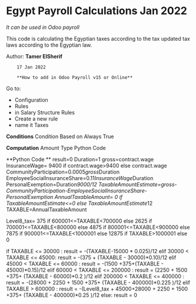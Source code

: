 # Egypt Payroll Calculations Jan 2022
*It can be used in Odoo payroll*

This code is calculating the Egyptian taxes according to the tax updated tax laws according to the Egyptian law.


Author: **Tamer ElSherif**
       
        17 Jan 2022
        
        **How to add in Odoo Payroll v15 or Online**

Go to:
*  Configuration
*  Rules
*  in Salary Structure Rules
*  Create a new rule
*  name it Taxes  


**Conditions**
Condition Based on	Always True
  
  
**Computation**
Amount Type	Python Code
  
**Python Code	**
result=0
Duration=1
gross=contract.wage
InsuranceWage= 9400 if contract.wage>9400 else contract.wage
CommunityParticipation=0.0005*gross*Duration
EmployeeSocialInsuranceShare=0.11*InsuranceWage*Duration
PersonalExemption=Duration*9000/12
TaxableAmountEstimate=gross-CommunityParticipation-EmployeeSocialInsuranceShare-PersonalExemption
AnnualTaxableAmount= 0 if TaxableAmountEstimate<=0 else TaxableAmountEstimate*12
TAXABLE=AnnualTaxableAmount

Level8_tax= 375 if 600001<=TAXABLE<700000 else 2625 if 700001<=TAXABLE<800000 else 4875 if 800001<=TAXABLE<900000 else 7875 if 900001<=TAXABLE<1000001 else 12875 if TAXABLE>1000001 else 0

if TAXABLE <= 30000 :
  result = -(TAXABLE-15000 * 0.025)/12
elif 30000 < TAXABLE <= 45000:
  result = -(375 + (TAXABLE - 30000)*0.10)/12
elif 45000 < TAXABLE <= 60000 :
  result = -(1500 +375+(TAXABLE - 45000)*0.15)/12
elif 60000 < TAXABLE <= 200000 :
  result = (2250 + 1500 +375+ (TAXABLE - 60000)*0.2 )/12
elif 200000 < TAXABLE <= 400000 : 
  result = -(28000 + 2250 + 1500 +375+ (TAXABLE - 400000)*0.225 )/12
elif TAXABLE > 600000 :
  result = -(Level8_tax + 45000+28000 + 2250 + 1500 +375+ (TAXABLE - 400000)*0.25 )/12
else:
  result = 0 
